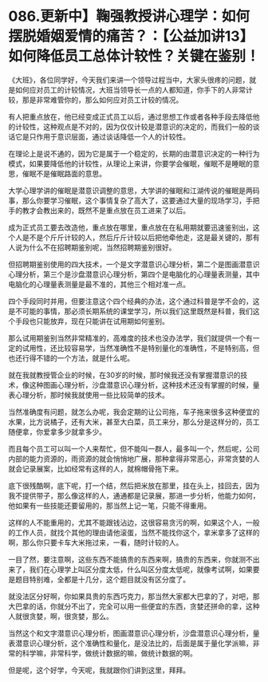 # 086.更新中】鞠强教授讲心理学：如何摆脱婚姻爱情的痛苦？：【公益加讲13】如何降低员工总体计较性？关键在鉴别！

《大班》，各位同学好，今天我们来讲一个领导过程当中，大家头很疼的问题，就是如何应对员工的计较情况，大班当领导长一点的人都知道，你手下的人非常计较，那是非常难管你的，那么如何应对员工计较的情况。

有人把重点放在，他已经变成正式员工以后，通过思想工作或者各种手段去降低他的计较性，这种观点是不对的，因为仅仅计较是潜意识的决定的，而我们一般的谈话它是只作用于意识层面，通过谈话降低一个人的计较性。

在理论上是说不通的，因为它是属于一个稳定的，长期的由潜意识决定的一种行为模式，如果要降低他的计较性，从理论上来讲，你要学会催眠，催眠不是睡眠的意思，催眠不是催眠路面的意思。

大学心理学讲的催眠是潜意识调整的意思，大学讲的催眠和江湖传说的催眠是两码事，那么你要学习催眠，这个事情复杂了高大了，这要通过大量的现场学习，手把手的教才会教出来的，既然不是重点放在员工进来了以后。

成为正式员工要去改造他，重点放在哪里，重点放在在私用期就要迅速鉴别出，这个人是不是个斤斤计较的人，然后斤斤计较以后把他牵他走，这是最关键的，那有人说为什么不在招聘期鉴别呢，当然招聘期鉴别很好。

但招聘期鉴别使用的四大技术，一个是文字潜意识心理分析，第二个是图画潜意识心理分析，第三个是沙盘潜意识心理分析，第四个是电脑化的心理量表测量，其中电脑化的心理量表测量是最不准的，其他三个相对准一点。

四个手段同时并用，但要注意这个四个经典的办法，这个通过科普是学不会的，这是不可能的事情，那必须长期系统的课堂学习，所以我们这里既然是科普，我们这个手段也只能放弃，现在只能讲在试用期如何鉴别。

那么试用期鉴别当然非常精准的，高难度的技术也没办法学，我们就提供一个有一定的试用性，还比较容易学，当然准确性不是特别量化的准确性，不是特别高，但也还行得不错的一个方法，就是什么呢。

就在我就教授管企业的时候，在30岁的时候，那时候我还没有掌握潜意识的技术，像这种图画心理分析，沙盘潜意识心理分析，这种技术还没有掌握的时候，量表心理分析，那时候我就使用一些比较简单的技术。

当然准确度有问题，就怎么办呢，我会定期的让公司拖，车子拖来很多这种便宜的水果，比方说橘子，还有大米，甚至大白菜，员工来分，那么分是这样分的，员工随便拿，你爱拿多少就拿多少。

而且每个员工可以叫一个人来帮忙，但不能叫一群人，最多叫一个，然后呢，公司内部的能力资源的，雨资源的就会悄悄地广展，那种拿得非常恶心，非常贪婪的人就会记录展案，比如经常有这样的人，就棉帽骨拖下来。

底下很残酷啊，底下呢，打一个结，然后把米放在那里，挂在头上，挂回去，因为我不提供带子，那么像这样的人，通通都是记录展，那进一步分析，他能力如何，他如果有一些技能还要留用的，那当然上记一笔，只能不得重用。

这样的人不能重用的，尤其不能跟钱沾边，这很容易贪污的啊，如果这个人，一般的工作人员，就找个其他的理由请他滚蛋，当然不能找你这个，拿米拿多了这样的啊，那么你只要卡车大米拖过来，一看，随时计较的人。

一目了然，要注意啊，这些东西不能搞贵的东西来啊，搞贵的东西来，你就测不出来了，我们在心理学上叫区分度太低，什么叫区分度太低呢，就像考试啊，如果要是题目特别难，全都是十几分，这个题目就没有区分度了。

就没法区分好啊，你如果具贵的东西巧克力，那当然大家都大巴拿的了，对吧，那大巴拿的话，你就分不出了，完全可以用一些便宜的东西，贪婪还拼命的拿，这种人就很贪婪，啊，很贪婪，那么。

当然这个和文字潜意识心理分析，图画潜意识心理分析，沙盘潜意识心理分析，量表潜意识心理分析，这个准确性和量化，是没法比的，后面是属于量化学派嘛，非常的科学嘛，非常科学，做统计数据的嘛，做统计数据的啊。

但是呢，这个好学，今天呢，我就跟你们讲到这里，拜拜。